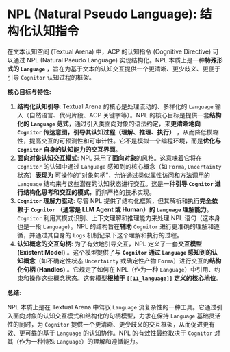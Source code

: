 # NPL (Natural Pseudo Language): 结构化认知指令

在文本认知空间 (Textual Arena) 中，ACP 的认知指令 (Cognitive Directive) 可以通过 NPL (Natural Pseudo Language) 实现结构化。NPL 本质上是一种**特殊形式的 `Language`** ，旨在为基于文本的认知交互提供一个更清晰、更少歧义、更便于引导 `Cognitor` 认知过程的框架。

**核心目标与特性:** 

1.  **结构化认知引导**: Textual Arena 的核心是处理流动的、多样化的 `Language` 输入（自然语言、代码片段、ACP 关键字等）。NPL 的核心目标是提供一套**结构化的 `Language` 范式**，通过引入类面向对象的语法约定，来**更清晰地向 `Cognitor` 传达意图，引导其认知过程（理解、推理、执行）** ，从而降低模糊性，提高交互的可预测性和可审计性。它不是模拟一个编程环境，而是**优化与 `Cognitor` 自身的认知能力的交互界面**。
2.  **面向对象认知交互模式**: NPL 采用了**面向对象**的风格。这意味着它将在 `Cognitor` 的认知中通过 `Language` 感知到的核心概念（如 `Forma`, `Uncertainty` 状态）**表现为** 可操作的“对象句柄”，允许通过类似属性访问和方法调用的 `Language` 结构来与这些潜在的认知状态进行交互。这是一种**引导 `Cognitor` 进行结构化思考和交互的模式**，而非严格的技术实现。
3.  **`Cognitor` 理解力驱动**: 尽管 NPL 提供了结构化框架，但其解析和执行**完全依赖于 `Cognitor` （通常是 LLM Agent 或 Human）的 `Language` 理解能力**。`Cognitor` 利用其模式识别、上下文理解和推理能力来处理 NPL 语句（这本身也是一段 `Language`）。NPL 的结构旨在**辅助** `Cognitor` 进行更准确的理解和遵循，并通过其自身的 `Logs` 机制记录下这个理解和执行的过程。
4.  **认知概念的交互句柄**: 为了有效地引导交互，NPL 定义了一套**交互模型 (Existent Model)** 。这个模型提供了与 **`Cognitor` 通过 `Language` 感知到的认知概念**（如不确定性状态 `Uncertainty` 或确定性产物 `Forma`）进行交互的**结构化句柄 (Handles)** 。它规定了如何在 NPL（作为一种 `Language`）中引用、约束和操作这些概念状态。这套模型**根植于 `[[11_language]]` 定义的核心地位**。

**总结:** 

NPL 本质上是在 Textual Arena 中驾驭 `Language` 流复杂性的一种工具。它通过引入面向对象的认知交互模式和结构化的句柄模型，力求在保持 `Language` 基础灵活性的同时，为 `Cognitor` 提供一个更清晰、更少歧义的交互框架，从而促进更有效、更可靠的基于 `Language` 的认知协作。NPL 的有效性最终取决于 `Cognitor` 对其（作为一种特殊 `Language`）的理解和遵循能力。

